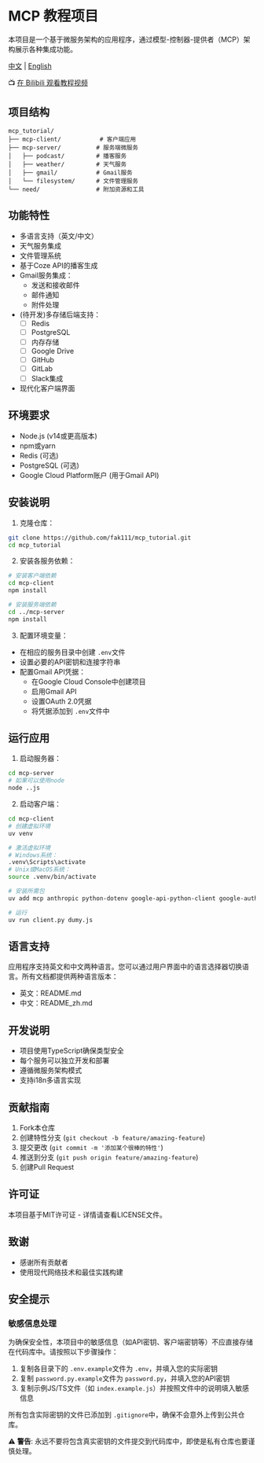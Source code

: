 # MCP 教程项目

本项目是一个基于微服务架构的应用程序，通过模型-控制器-提供者（MCP）架构展示各种集成功能。

[中文](README.md) | [English](README_en.md)

📺 [在 Bilibili 观看教程视频](https://space.bilibili.com/1617153613?spm_id_from=333.33.0.0)

## 项目结构

```
mcp_tutorial/
├── mcp-client/           # 客户端应用
├── mcp-server/          # 服务端微服务
│   ├── podcast/         # 播客服务
│   ├── weather/         # 天气服务
│   ├── gmail/           # Gmail服务
│   └── filesystem/      # 文件管理服务
└── need/                # 附加资源和工具
```

## 功能特性

- 多语言支持（英文/中文）
- 天气服务集成
- 文件管理系统
- 基于Coze API的播客生成
- Gmail服务集成：
  - 发送和接收邮件
  - 邮件通知
  - 附件处理
- (待开发)多存储后端支持：
  - [ ] Redis
  - [ ] PostgreSQL
  - [ ] 内存存储
  - [ ] Google Drive
  - [ ] GitHub
  - [ ] GitLab
  - [ ] Slack集成
- 现代化客户端界面

## 环境要求

- Node.js (v14或更高版本)
- npm或yarn
- Redis (可选)
- PostgreSQL (可选)
- Google Cloud Platform账户 (用于Gmail API)

## 安装说明

1. 克隆仓库：

```bash
git clone https://github.com/fak111/mcp_tutorial.git
cd mcp_tutorial
```

2. 安装各服务依赖：

```bash
# 安装客户端依赖
cd mcp-client
npm install

# 安装服务端依赖
cd ../mcp-server
npm install
```

3. 配置环境变量：

- 在相应的服务目录中创建 `.env`文件
- 设置必要的API密钥和连接字符串
- 配置Gmail API凭据：
  - 在Google Cloud Console中创建项目
  - 启用Gmail API
  - 设置OAuth 2.0凭据
  - 将凭据添加到 `.env`文件中

## 运行应用

1. 启动服务器：

```bash
cd mcp-server
# 如果可以使用node
node ..js
```

2. 启动客户端：

```bash
cd mcp-client
# 创建虚拟环境
uv venv

# 激活虚拟环境
# Windows系统：
.venv\Scripts\activate
# Unix或MacOS系统：
source .venv/bin/activate

# 安装所需包
uv add mcp anthropic python-dotenv google-api-python-client google-auth-oauthlib 'httpx[socks]' openai

# 运行
uv run client.py dumy.js
```

## 语言支持

应用程序支持英文和中文两种语言。您可以通过用户界面中的语言选择器切换语言。所有文档都提供两种语言版本：

- 英文：README.md
- 中文：README_zh.md

## 开发说明

- 项目使用TypeScript确保类型安全
- 每个服务可以独立开发和部署
- 遵循微服务架构模式
- 支持i18n多语言实现

## 贡献指南

1. Fork本仓库
2. 创建特性分支 (`git checkout -b feature/amazing-feature`)
3. 提交更改 (`git commit -m '添加某个很棒的特性'`)
4. 推送到分支 (`git push origin feature/amazing-feature`)
5. 创建Pull Request

## 许可证

本项目基于MIT许可证 - 详情请查看LICENSE文件。

## 致谢

- 感谢所有贡献者
- 使用现代网络技术和最佳实践构建

## 安全提示

### 敏感信息处理

为确保安全性，本项目中的敏感信息（如API密钥、客户端密钥等）不应直接存储在代码库中。请按照以下步骤操作：

1. 复制各目录下的 `.env.example`文件为 `.env`，并填入您的实际密钥
2. 复制 `password.py.example`文件为 `password.py`，并填入您的API密钥
3. 复制示例JS/TS文件（如 `index.example.js`）并按照文件中的说明填入敏感信息

所有包含实际密钥的文件已添加到 `.gitignore`中，确保不会意外上传到公共仓库。

⚠️ **警告**: 永远不要将包含真实密钥的文件提交到代码库中，即使是私有仓库也要谨慎处理。

